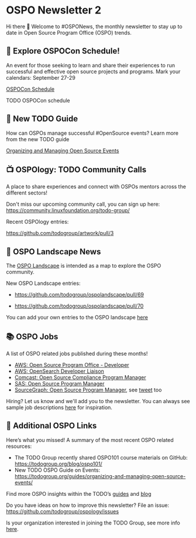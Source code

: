 # OSPO Newsletter 2

Hi there 👋 Welcome to #OSPONews, the monthly newsletter to stay up to date in Open Source Program Office (OSPO) trends.

## 📢 Explore OSPOCon Schedule!

An event for those seeking to learn and share their experiences to run successful and effective open source projects and programs. Mark your calendars: September 27-29

[OSPOCon Schedule](https://events.linuxfoundation.org/ospocon/)

TODO OSPOCon schedule

## 📖 New TODO Guide

How can OSPOs manage successful #OpenSource events? Learn more from the new TODO guide

[Organizing and Managing Open Source Events](https://todogroup.org/guides/organizing-and-managing-open-source-events/)

## 📺 OSPOlogy: TODO Community Calls

A place to share experiences and connect with OSPOs mentors across the different sectors! 

Don't miss our upcoming community call, you can sign up here: https://community.linuxfoundation.org/todo-group/

Recent OSPOlogy entries:

https://github.com/todogroup/artwork/pull/3

## 🌄 OSPO Landscape News

The [OSPO Landscape](https://l.todogroup.org) is intended as a map to explore the OSPO community.

New OSPO Landscape entries:

* https://github.com/todogroup/ospolandscape/pull/69

* https://github.com/todogroup/ospolandscape/pull/70

You can add your own entries to the OSPO landscape [here](https://github.com/todogroup/ospolandscape#new-entries)

## 📚 OSPO Jobs

A list of OSPO related jobs published during these months!

* [AWS: Open Source Program Office - Developer](https://www.amazon.jobs/en/jobs/1602425/software-development-engineer)
* [AWS: OpenSearch Developer Liaison](http://amazon.jobs/en/jobs/1574136)
* [Comcast: Open Source Compliance Program Manager](https://twitter.com/BrittanyIstenes/status/1423336288577540106)
* [SAS: Open Source Program Manager](https://www.linkedin.com/jobs/view/2646768711/)
* [SourceGraph: Open Source Program Manager](https://boards.greenhouse.io/sourcegraph91/jobs/4070028004), see [tweet](https://twitter.com/samson_goddy/status/1419728902835081218?s=11) too

Hiring? Let us know and we'll add you to the newsletter. You can always see sample job descriptions [here](https://github.com/todogroup/job-descriptions) for inspiration.

## 👀 Additional OSPO Links 

Here’s what you missed! A summary of the most recent OSPO related resources:

* The TODO Group recently shared OSPO101 course materials on GitHub: https://todogroup.org/blog/ospo101/
* New TODO OSPO Guide on Events: https://todogroup.org/guides/organizing-and-managing-open-source-events/

Find more OSPO insights within the TODO’s [guides](https://todogroup.org/guides/) and [blog](https://todogroup.org/blog/)

Do you have ideas on how to improve this newsletter? File an issue: https://github.com/todogroup/ospology/issues

Is your organization interested in joining the TODO Group, see more info [here](https://todogroup.org/join/).

